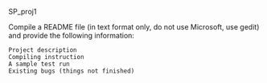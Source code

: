 SP_proj1

Compile a README file (in text format only, do not use 
Microsoft, use gedit) and provide the following information:

    Project description
    Compiling instruction
    A sample test run
    Existing bugs (things not finished)

